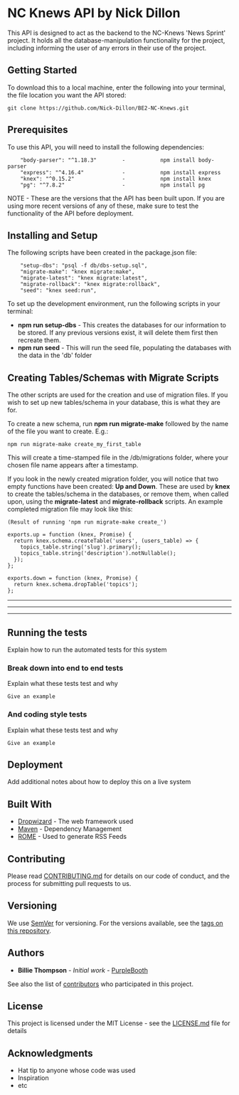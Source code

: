 # NC Knews API by Nick Dillon

This API is designed to act as the backend to the NC-Knews 'News Sprint' project. It holds all the database-manipulation functionality for the project, including informing the user of any errors in their use of the project.




## Getting Started

To download this to a local machine, enter the following into your terminal, the file location you want the API stored:

```
git clone https://github.com/Nick-Dillon/BE2-NC-Knews.git
```

## Prerequisites

To use this API, you will need to install the following dependencies:
```
    "body-parser": "^1.18.3"        -           npm install body-parser
    "express": "^4.16.4"            -           npm install express
    "knex": "^0.15.2"               -           npm install knex
    "pg": "^7.8.2"                  -           npm install pg
```

NOTE - These are the versions that the API has been built upon. If you are using more recent versions of any of these, make sure to test the functionality of the API before deployment.


## Installing and Setup

The following scripts have been created in the package.json file:

```
    "setup-dbs": "psql -f db/dbs-setup.sql",
    "migrate-make": "knex migrate:make",
    "migrate-latest": "knex migrate:latest",
    "migrate-rollback": "knex migrate:rollback",
    "seed": "knex seed:run",
```
To set up the development environment, run the following scripts in your terminal:

* **npm run setup-dbs** - This creates the databases for our information to be stored. If any previous versions exist, it will delete them first then recreate them.
* **npm run seed** - This will run the seed file, populating the databases with the data in the 'db' folder

## Creating Tables/Schemas with Migrate Scripts

The other scripts are used for the creation and use of migration files. If you wish to set up new tables/schema in your database, this is what they are for.

To create a new schema, run **npm run migrate-make** followed by the name of the file you want to create. E.g.:
```
npm run migrate-make create_my_first_table
```
This will create a time-stamped file in the /db/migrations folder, where your chosen file name appears after a timestamp.

If you look in the newly created migration folder, you will notice that two empty functions have been created: **Up and Down**. These are used by **knex** to create the tables/schema in the databases, or remove them, when called upon, using the **migrate-latest** and **migrate-rollback** scripts. An example completed migration file may look like this:

```
(Result of running 'npm run migrate-make create_')

exports.up = function (knex, Promise) {
  return knex.schema.createTable('users', (users_table) => {
    topics_table.string('slug').primary();
    topics_table.string('description').notNullable();
  });
};

exports.down = function (knex, Promise) {
  return knex.schema.dropTable('topics');
};

```

-----------------------------
-----------------------------
-----------------------------


## Running the tests

Explain how to run the automated tests for this system

### Break down into end to end tests

Explain what these tests test and why

```
Give an example
```

### And coding style tests

Explain what these tests test and why

```
Give an example
```

## Deployment

Add additional notes about how to deploy this on a live system

## Built With

* [Dropwizard](http://www.dropwizard.io/1.0.2/docs/) - The web framework used
* [Maven](https://maven.apache.org/) - Dependency Management
* [ROME](https://rometools.github.io/rome/) - Used to generate RSS Feeds

## Contributing

Please read [CONTRIBUTING.md](https://gist.github.com/PurpleBooth/b24679402957c63ec426) for details on our code of conduct, and the process for submitting pull requests to us.

## Versioning

We use [SemVer](http://semver.org/) for versioning. For the versions available, see the [tags on this repository](https://github.com/your/project/tags). 

## Authors

* **Billie Thompson** - *Initial work* - [PurpleBooth](https://github.com/PurpleBooth)

See also the list of [contributors](https://github.com/your/project/contributors) who participated in this project.

## License

This project is licensed under the MIT License - see the [LICENSE.md](LICENSE.md) file for details

## Acknowledgments

* Hat tip to anyone whose code was used
* Inspiration
* etc